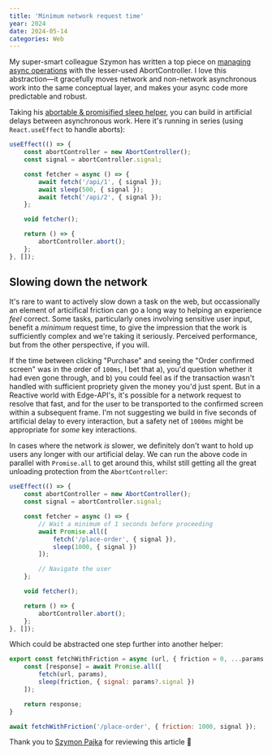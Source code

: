 ```yaml
---
title: 'Minimum network request time'
year: 2024
date: 2024-05-14
categories: Web
---
```


My super-smart colleague Szymon has written a top piece on [managing async operations](https://medium.com/@szympajka/managing-asynchronous-operations-with-abortcontroller-96f7c9cb4917) with the lesser-used AbortController. I love this abstraction—it gracefully moves network and non-network asynchronous work into the same conceptual layer, and makes your async code more predictable and robust.

Taking his [abortable & promisified sleep helper](https://medium.com/@szympajka/managing-asynchronous-operations-with-abortcontroller-96f7c9cb4917#:~:text=Let%E2%80%99s%20modify%20our%20sleep%20function%20to%20add%20support%20for%20signals%3A), you can build in artificial delays between asynchronous work. Here it's running in series (using `React.useEffect` to handle aborts):

```js
useEffect(() => {
    const abortController = new AbortController();
    const signal = abortController.signal;

    const fetcher = async () => {
        await fetch('/api/1', { signal });
        await sleep(500, { signal });
        await fetch('/api/2', { signal });
    };

    void fetcher();

    return () => {
        abortController.abort();
    };
}, []);
```

## Slowing down the network

It's rare to want to actively slow down a task on the web, but occassionally an element of articifical friction can go a long way to helping an experience _feel_ correct. Some tasks, particularly ones involving sensitive user input, benefit a _minimum_ request time, to give the impression that the work is sufficiently complex and we're taking it seriously. Perceived performance, but from the other perspective, if you will.

If the time between clicking "Purchase" and seeing the "Order confirmed screen" was in the order of `100ms`, I bet that a), you'd question whether it had even gone through, and b) you could feel as if the transaction wasn't handled with sufficient propriety given the money you'd just spent. But in a Reactive world with Edge-API's, it's possible for a network request to resolve that fast, and for the user to be transported to the confirmed screen within a subsequent frame. I'm not suggesting we build in five seconds of artificial delay to every interaction, but a safety net of `1000ms` might be appropriate for _some_ key interactions.

In cases where the network _is_ slower, we definitely don't want to hold up users any longer with our artificial delay. We can run the above code in parallel with `Promise.all` to get around this, whilst still getting all the great unloading protection from the `AbortController`:

```js
useEffect(() => {
    const abortController = new AbortController();
    const signal = abortController.signal;

    const fetcher = async () => {
        // Wait a minimum of 1 seconds before proceeding
        await Promise.all([
            fetch('/place-order', { signal }),
            sleep(1000, { signal })
        ]);

        // Navigate the user
    };

    void fetcher();

    return () => {
        abortController.abort();
    };
}, []);
```

Which could be abstracted one step further into another helper:

```js
export const fetchWithFriction = async (url, { friction = 0, ...params } = {}) => {
    const [response] = await Promise.all([
        fetch(url, params),
        sleep(friction, { signal: params?.signal })
    ]);

    return response;
}

await fetchWithFriction('/place-order', { friction: 1000, signal });
```

Thank you to [Szymon Pajka](https://medium.com/@szympajka/) for reviewing this article 👏
